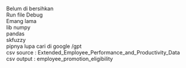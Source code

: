 Belum di bersihkan <br />
Run file Debug <br />
Emang lama <br />
lib numpy <br />
    pandas <br />
    skfuzzy <br />
pipnya lupa cari di google /gpt <br />
csv source : Extended_Employee_Performance_and_Productivity_Data<br />
csv output : employee_promotion_eligibility

